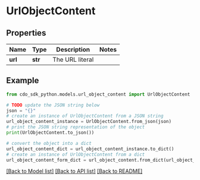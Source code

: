# UrlObjectContent


## Properties

Name | Type | Description | Notes
------------ | ------------- | ------------- | -------------
**url** | **str** | The URL literal | 

## Example

```python
from cdo_sdk_python.models.url_object_content import UrlObjectContent

# TODO update the JSON string below
json = "{}"
# create an instance of UrlObjectContent from a JSON string
url_object_content_instance = UrlObjectContent.from_json(json)
# print the JSON string representation of the object
print(UrlObjectContent.to_json())

# convert the object into a dict
url_object_content_dict = url_object_content_instance.to_dict()
# create an instance of UrlObjectContent from a dict
url_object_content_form_dict = url_object_content.from_dict(url_object_content_dict)
```
[[Back to Model list]](../README.md#documentation-for-models) [[Back to API list]](../README.md#documentation-for-api-endpoints) [[Back to README]](../README.md)


